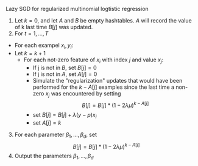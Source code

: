 Lazy SGD for regularized multinomial logtistic regression
1. Let $k = 0$, and let $A$ and $B$ be empty hashtables. $A$ will record the value of k last time $B[j]$ was updated.
2. For $t=1,...,T$
- For each exampel $x_i, y_i$:
- Let $k=k+1$
	 - For each not-zero feature of $x_i$ with index $j$ and value $x_j$:
		 - If j is not in $B$, set $B[j]=0$
		 - If j is not in $A$, set $A[j]=0$
		 - Simulate the "regularization" updates that would have been performed for the $k-A[j]$ examples since the last time a non-zero $x_j$ was encountered by setting $$B[j] = B[j]*(1-2\lambda\mu)^{k-A[j]}$$
		 - set $B[j] = B[j]+\lambda(y-p)x_i$
		 - set $A[j]=k$
3. For each parameter $\beta_1,...,\beta_d$, set $$B[j] = B[j]*(1-2\lambda\mu)^{k-A[j]}$$
4. Output the parameters $\beta_1,...,\beta_d$
